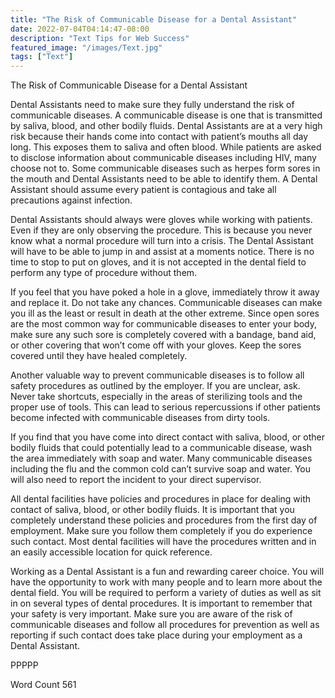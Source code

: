 ```yaml
---
title: "The Risk of Communicable Disease for a Dental Assistant"
date: 2022-07-04T04:14:47-08:00
description: "Text Tips for Web Success"
featured_image: "/images/Text.jpg"
tags: ["Text"]
---
```


The Risk of Communicable Disease for a Dental Assistant

Dental Assistants need to make sure they fully understand the risk of communicable diseases. A communicable disease is one that is transmitted by saliva, blood, and other bodily fluids. Dental Assistants are at a very high risk because their hands come into contact with patient’s mouths all day long. This exposes them to saliva and often blood. While patients are asked to disclose information about communicable diseases including HIV, many choose not to. Some communicable diseases such as herpes form sores in the mouth and Dental Assistants need to be able to identify them. A Dental Assistant should assume every patient is contagious and take all precautions against infection.

Dental Assistants should always were gloves while working with patients. Even if they are only observing the procedure. This is because you never know what a normal procedure will turn into a crisis. The Dental Assistant will have to be able to jump in and assist at a moments notice. There is no time to stop to put on gloves, and it is not accepted in the dental field to perform any type of procedure without them. 

If you feel that you have poked a hole in a glove, immediately throw it away and replace it. Do not take any chances. Communicable diseases can make you ill as the least or result in death at the other extreme. Since open sores are the most common way for communicable diseases to enter your body, make sure any such sore is completely covered with a bandage, band aid, or other covering that won’t come off with your gloves. Keep the sores covered until they have healed completely. 

Another valuable way to prevent communicable diseases is to follow all safety procedures as outlined by the employer. If you are unclear, ask. Never take shortcuts, especially in the areas of sterilizing tools and the proper use of tools. This can lead to serious repercussions if other patients become infected with communicable diseases from dirty tools.

If you find that you have come into direct contact with saliva, blood, or other bodily fluids that could potentially lead to a communicable disease, wash the area immediately with soap and water. Many communicable diseases including the flu and the common cold can’t survive soap and water. You will also need to report the incident to your direct supervisor. 

All dental facilities have policies and procedures in place for dealing with contact of saliva, blood, or other bodily fluids. It is important that you completely understand these policies and procedures from the first day of employment. Make sure you follow them completely if you do experience such contact. Most dental facilities will have the procedures written and in an easily accessible location for quick reference.

Working as a Dental Assistant is a fun and rewarding career choice. You will have the opportunity to work with many people and to learn more about the dental field. You will be required to perform a variety of duties as well as sit in on several types of dental procedures. It is important to remember that your safety is very important. Make sure you are aware of the risk of communicable diseases and follow all procedures for prevention as well as reporting if such contact does take place during your employment as a Dental Assistant. 

PPPPP

Word Count 561









